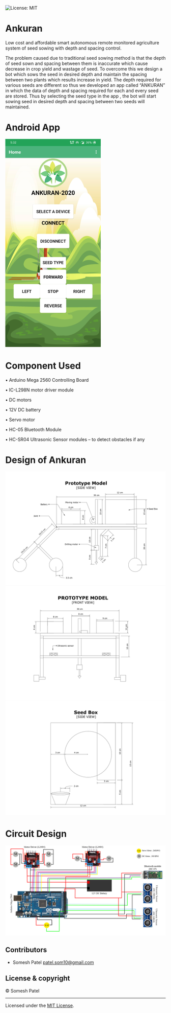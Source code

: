 ![License: MIT](https://img.shields.io/badge/License-MIT-green.svg)

# Ankuran

Low cost and affordable smart autonomous remote monitored agriculture system of seed sowing with depth and spacing control.

The problem caused  due to traditional seed sowing method  is that the depth of seed sown and spacing between them  is inaccurate  which cause decrease in crop yield and wastage of seed.
To overcome this we design a bot which sows the seed in desired depth and maintain the spacing between two plants which results increase in yield.
The depth required for various seeds are different so thus we developed an app called “ANKURAN” in which the data of depth and spacing required for each and every seed are stored. Thus by selecting the seed type in the app , the bot will start sowing  seed  in desired depth and spacing between two seeds will maintained.

# Android App

<img src="Design/Screenshot.jpg" width="300">

# Component Used

•	Arduino Mega 2560 Controlling Board

•	IC-L298N motor driver module

•	DC motors

•	12V DC battery

•	Servo motor

•	HC-05 Bluetooth Module

•	HC-SR04 Ultrasonic Sensor modules – to detect obstacles if any

# Design of Ankuran 

<img src="Design/1_page-0001.jpg" width="700">     <img src="Design/1_page-0002.jpg" width="700">     <img src="Design/1_page-0003.jpg" width="700">

# Circuit Design

<img src="Design/circuit.jpg">


## Contributors

- Somesh Patel <patel.som10@gmail.com>



## License & copyright

© Somesh Patel



---

Licensed under the [MIT License](LICENSE).
